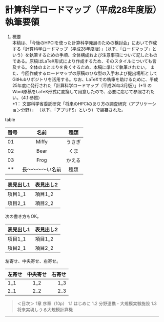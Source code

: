 # 計算科学ロードマップ（平成28年度版）執筆要領

1.	概要  
本稿は、「今後のHPCIを使った計算科学発展のための検討会」において作成する「計算科学ロードマップ（平成28年度版）」（以下、「ロードマップ」という）を執筆するための手順、全体構成および注意事項について記したものである。原稿はLaTeX形式により作成するため、そのスタイルについても言及する。全体のまとまりを良くするため、本稿に準じて執筆されたい。
また、今回作成するロードマップの原稿のひな型の入手および提出場所としてGitHubリポジトリを活用する。なお、LaTeXでの執筆を助けるために、平成25年度に発行された「計算科学ロードマップ（平成26年3月版）」(*1) のWord原稿をLaTeX形式に変換して用意したので、必要に応じて参照されたい。（4.1 参照）  
*1： 文部科学省委託研究「将来のHPCIのあり方の調査研究（アプリケーション分野）」
（以下、「アプリFS」という）で編纂された。

table

|番号|名前|種類|  
|:-----------|:-:|:-:|  
|01|Miffy|うさぎ|  
|02|Bear|くま|  
|03|Frog|かえる|  
|**|長～～～～い名前|種類| 
 
 表見出し1|表見出し2
---------|---------
項目1_1  |項目1_2
項目2_1  |項目2_2

次の書き方もOK。

|表見出し1|表見出し2|
|---------|---------|
|項目1_1  |項目1_2  |
|項目2_1  |項目2_2  |

左寄せ、中央寄せ、右寄せ。

|左寄せ|中央寄せ|右寄せ|
|:-----|:------:|-----:|
|1_1   |1_2     |1_3   |
|2_1   |2_2     |2_3   |

>＜目次＞
>1章 序章（10p）
>1.1 はじめに
>1.2 分野連携・大規模実験施設
>1.3 将来実現しうる大規模計算機

---


 
